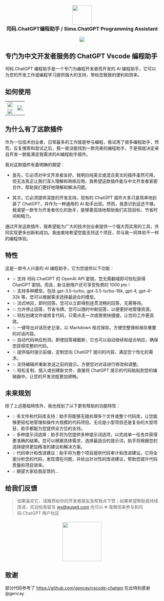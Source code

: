 <h3 align="center"><img src="https://sima.chat/ai-logo.png" height="64"><br>司码.ChatGPT编程助手 / Sima.ChatGPT Programming Assistant</h3>

<p align="center">
    <a href="https://marketplace.visualstudio.com/items?itemName=SimaChat.sima-chat-vscode&ssr=false#overview" alt="Marketplace version">
        <img src="https://img.shields.io/visual-studio-marketplace/v/SimaChat.sima-chat-vscode?color=orange&label=VS%20Code" />
    </a>
</p>

## 专门为中文开发者服务的 ChatGPT Vscode 编程助手

司码.ChatGPT 编程助手是一个专门为编程开发者而开发的 AI 编程助手，它可以为您的开发工作或编程学习提供强大的支持，带给您极致的便利和效率。

## 如何使用

<table>
    <tr><td><img src="https://sima.chat/guide/03-install.png" /></td><td rowspan="2"><img src="https://sima.chat/guide/01-chat.png" /></td></tr>
    <tr><td><img src="https://sima.chat/guide/02-findbug.png" /></td></tr>

</table>

## 为什么有了这款插件

作为一位技术创业者，日常最多的工作就是参与编程，我试用了很多编程助手，然而，反复搜索和尝试之后，我一直没能找到一款完美的编程助手，于是我就决定亲自开发一款能满足我需求的AI编程助手插件。

我对这款插件有着明确的期望：

- 首先，它必须对中文开发者友好。我明白纯英文或混合英文的插件虽然可用，但无法真正让我们深入理解和熟练应用。我希望这款插件能与中文开发者紧密合作，帮助我们更好地理解和解决问题。

- 其次，它必须提供深度的开发支持。现有的 ChatGPT 插件大多只是简单地封装了 ChatGPT，并作为一种通用的 AI 助手出现。然而，我意识到这还不够。我渴望一款专为开发者优化的助手，能够更高效地帮助我们实现目标，节省时间和精力。

通过开发这款插件，我希望能为广大的技术创业者提供一个强大而实用的工具，共同实现更多创新和成功。我由衷地希望您能支持这个项目，并与我一同体验不一样的编程体验。

## 特性

这是一款令人兴奋的 AI 编程助手，它为您提供以下功能：

- 💥 支持 司码.ChatGPT 的 OpenAI API 密钥，您无需翻墙即可轻松获得 ChatGPT 密钥。而且，新注册用户还可享受免费的 1000 pts！
- 💥 支持多种模型，包括 gpt-3.5-turbo, gpt-3.5-turbo-16k, gpt-4, gpt-4-32k 等。您可以根据需求选择最适合的模型。
- 💥 流式响应，即时回答。您可以立即得到连贯流畅的回答，无需等待。
- 💥 允许停止回答，节省令牌。您可以随时中断回答，以便更好地管理资源。
- 💥 轻松创建文件或修复代码，只需点击一次或使用快捷键。让您的工作更高效。
- 💥 一键导出对话历史记录，以 Markdown 格式保存。方便您整理和保存重要的对话内容。
- 💥 自动代码响应检测。即使回答被截断，它也可以自动继续和组合响应，确保您获得完整的代码。
- 💥 提供临时提示前缀，定制您向 ChatGPT 提问的内容。满足您个性化的需求。
- 💥 支持编辑并重新发送之前的提示。方便您对对话进行修改和调整。
- 💥 轻松复制、插入或创建新文件，直接将 ChatGPT 提示的代码粘贴到您的编辑器中。让您的开发流程更加顺畅。


## 未来规划

除了上述基础特性外，我也规划了以下更有帮助的功能特性：

- 💡 多文件和代码库支持：助手将能够无缝处理多个文件或整个代码库，让您能够更轻松地管理和操作大规模的代码项目。无论是小型项目还是复杂的大型项目，助手都能为您提供全方位的支持。
- 💡 多种提示词选择：助手将为您提供多种提示词选项，以完成单一任务并获得更准确的结果。您可以根据具体需求，选择最适合的提示词，助手将根据您的选择提供更加精准的建议和解决方案。
- 💡 代码审计和改进建议：助手将为整个项目提供代码审计和改进建议。它将全面分析您的代码，发现潜在问题，并给出针对性的改进建议，帮助您提升代码质量和项目效率。
- 💡 期望大家给我反馈的...

## 给我们反馈

> 如果喜欢它，请推荐给你的开发者朋友及帮我点下赞；如果希望帮助我持续改进，欢迎给我留言 wx@quseit.com
> 也可以 ➕ 我微信来参与到司码.ChatGPT 用户社区

<h4 align="center"><img src="https://sima.chat/contact.png" height="128"></h4>

## 致谢
部分代码参考了 https://github.com/gencay/vscode-chatgpt 在此特别感谢 @gencay
